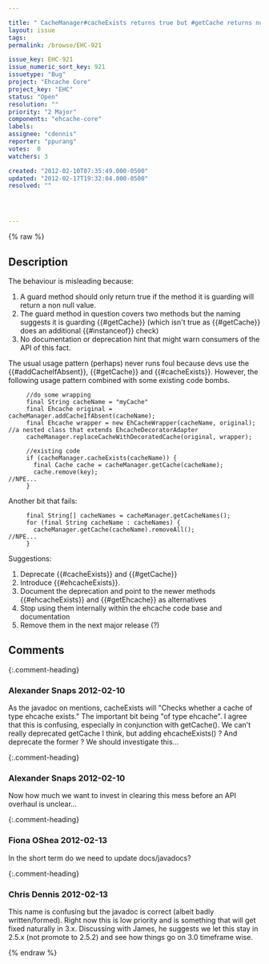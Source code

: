 ```yaml
---

title: " CacheManager#cacheExists returns true but #getCache returns null "
layout: issue
tags: 
permalink: /browse/EHC-921

issue_key: EHC-921
issue_numeric_sort_key: 921
issuetype: "Bug"
project: "Ehcache Core"
project_key: "EHC"
status: "Open"
resolution: ""
priority: "2 Major"
components: "ehcache-core"
labels: 
assignee: "cdennis"
reporter: "ppurang"
votes:  0
watchers: 3

created: "2012-02-10T07:35:49.000-0500"
updated: "2012-02-17T19:32:04.000-0500"
resolved: ""




---
```


{% raw %}

## Description

<div markdown="1" class="description">

The behaviour is misleading because:

1. A guard method should only return true if the method it is guarding will return a non null value.
2. The guard method in question covers two methods but the naming suggests it is guarding \{\{#getCache\}\} (which isn't true as \{\{#getCache\}\} does an additional \{\{#instanceof\}\} check)  
3. No documentation or deprecation hint that might warn consumers of the API of this fact.

The usual usage pattern (perhaps) never runs foul because devs use the \{\{#addCacheIfAbsent\}\}, \{\{#getCache\}\} and \{\{#cacheExists\}\}. However, the following usage pattern combined with some existing code bombs.


```
     //do some wrapping
     final String cacheName = "myCache"
     final Ehcache original = cacheManager.addCacheIfAbsent(cacheName);
     final Ehcache wrapper = new EhCacheWrapper(cacheName, original);     //a nested class that extends EhcacheDecoratorAdapter
     cacheManager.replaceCacheWithDecoratedCache(original, wrapper);

     //existing code 
     if (cacheManager.cacheExists(cacheName)) {
       final Cache cache = cacheManager.getCache(cacheName);
       cache.remove(key);                                                 //NPE...
     }
```
 


Another bit that fails:


```
     final String[] cacheNames = cacheManager.getCacheNames();
     for (final String cacheName : cacheNames) {
       cacheManager.getCache(cacheName).removeAll();                      //NPE...
     }
```



Suggestions:

1. Deprecate \{\{#cacheExists\}\} and \{\{#getCache\}\} 
2. Introduce \{\{#ehcacheExists\}\}.  
3. Document the deprecation and point to the newer methods \{\{#ehcacheExists\}\} and \{\{#getEhcache\}\} as alternatives
4. Stop using them internally within the ehcache code base and documentation
5. Remove them in the next major release (?)

</div>

## Comments


{:.comment-heading}
### **Alexander Snaps** <span class="date">2012-02-10</span>

<div markdown="1" class="comment">

As the javadoc on mentions, cacheExists will "Checks whether a cache of type ehcache exists."
The important bit being "of type ehcache". I agree that this is confusing, especially in conjunction with getCache().
We can't really deprecated getCache I think, but adding ehcacheExists() ? And deprecate the former ? We should investigate this...

</div>


{:.comment-heading}
### **Alexander Snaps** <span class="date">2012-02-10</span>

<div markdown="1" class="comment">

Now how much we want to invest in clearing this mess before an API overhaul is unclear... 

</div>


{:.comment-heading}
### **Fiona OShea** <span class="date">2012-02-13</span>

<div markdown="1" class="comment">

In the short term do we need to update docs/javadocs?



</div>


{:.comment-heading}
### **Chris Dennis** <span class="date">2012-02-13</span>

<div markdown="1" class="comment">

This name is confusing but the javadoc is correct (albeit badly written/formed).  Right now this is low priority and is something that will get fixed naturally in 3.x.  Discussing with James, he suggests we let this stay in 2.5.x (not promote to 2.5.2) and see how things go on 3.0 timeframe wise. 

</div>



{% endraw %}
